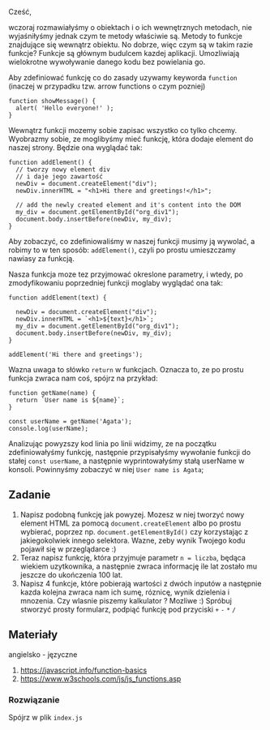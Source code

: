 Cześć,

wczoraj rozmawiałyśmy o obiektach i o ich wewnętrznych metodach, nie wyjaśniłyśmy jednak czym te metody właściwie są. Metody to funkcje znajdujące się wewnątrz obiektu. No dobrze, więc czym są w takim razie funkcje? Funkcje są głównym budulcem 
kazdej aplikacji. Umozliwiają wielokrotne wywoływanie danego kodu bez powielania go.

Aby zdefiniować funkcję co do zasady uzywamy keyworda `function` (inaczej w przypadku tzw. arrow functions o czym pozniej)

```
function showMessage() {
  alert( 'Hello everyone!' );
}

``` 

Wewnątrz funkcji mozemy sobie zapisac wszystko co tylko chcemy. Wyobrazmy sobie, ze moglibyśmy mieć funkcję, która dodaje element do naszej strony. 
Będzie ona wyglądać tak:

```
function addElement() {
  // tworzy nowy element div
  // i daje jego zawartość
  newDiv = document.createElement("div");
  newDiv.innerHTML = "<h1>Hi there and greetings!</h1>";

  // add the newly created element and it's content into the DOM
  my_div = document.getElementById("org_div1");
  document.body.insertBefore(newDiv, my_div);
}
```

Aby zobaczyć, co zdefiniowaliśmy w naszej funkcji musimy ją wywolać, a robimy to w ten sposób:
`addElement()`, czyli po prostu umieszczamy nawiasy za funkcją.

Nasza funkcja moze tez przyjmować okreslone parametry, i wtedy, po zmodyfikowaniu poprzedniej funkcji moglaby wyglądać ona tak:

```
function addElement(text) {

  newDiv = document.createElement("div");
  newDiv.innerHTML = `<h1>${text}</h1>`;
  my_div = document.getElementById("org_div1");
  document.body.insertBefore(newDiv, my_div);
}
```

`addElement('Hi there and greetings');`

Wazna uwaga to słówko `return` w funkcjach. Oznacza to, ze po prostu funkcja zwraca nam coś, spójrz
na przykład:

```
function getName(name) {
  return `User name is ${name}`;
}

const userName = getName('Agata');
console.log(userName);
```

Analizując powyzszy kod linia po linii widzimy, ze na początku zdefiniowałyśmy funkcję, następnie przypisałyśmy wywołanie funkcji do stałej `const userName`, a następnie wyprintowałyśmy stałą userName w konsoli. Powinnyśmy zobaczyć w niej 
`User name is Agata`;


## Zadanie

1. Napisz podobną funkcję jak powyzej. Mozesz w niej tworzyć nowy element HTML za 
pomocą `document.createElement` albo po prostu wybierać, poprzez np. `document.getElementById()` czy korzystając z jakiegokolwiek innego selektora. Wazne, 
zeby wynik Twojego kodu pojawił się w przeglądarce :) 
2. Teraz napisz funkcję, która przyjmuje parametr `n = liczba`, będąca wiekiem uzytkownika, a następnie zwraca informację ile lat zostało mu jeszcze do ukończenia 100 lat.
3. Napisz 4 funkcje, które pobierają wartości z dwóch inputów a następnie kazda kolejna zwraca nam ich sumę, róznicę, wynik dzielenia i mnozenia. Czy wlasnie piszemy kalkulator ? Mozliwe :) Spróbuj stworzyć prosty formularz, podpiąć funkcję pod przyciski `+` `-` `*` `/` 


## Materiały

angielsko - języczne

1. https://javascript.info/function-basics
2. https://www.w3schools.com/js/js_functions.asp


### Rozwiązanie

Spójrz w plik `index.js`